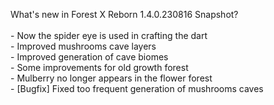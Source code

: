 What's new in Forest X Reborn 1.4.0.230816 Snapshot?<br />
<br /> - Now the spider eye is used in crafting the dart
<br /> - Improved mushrooms cave layers
<br /> - Improved generation of cave biomes
<br /> - Some improvements for old growth forest
<br /> - Mulberry no longer appears in the flower forest
<br /> - [Bugfix] Fixed too frequent generation of mushrooms caves
